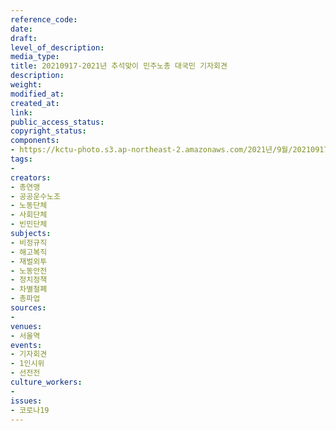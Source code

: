 ```yaml
---
reference_code: 
date: 
draft: 
level_of_description: 
media_type: 
title: 20210917-2021년 추석맞이 민주노총 대국민 기자회견
description: 
weight: 
modified_at: 
created_at: 
link: 
public_access_status: 
copyright_status: 
components:
- https://kctu-photo.s3.ap-northeast-2.amazonaws.com/2021년/9월/20210917-2021년+추석맞이+민주노총+대국민+기자회견/_1D25864.jpg
tags:
- 
creators:
- 총연맹
- 공공운수노조
- 노동단체
- 사회단체
- 빈민단체
subjects:
- 비정규직
- 해고복직
- 재벌외투
- 노동안전
- 정치정책
- 차별철폐
- 총파업
sources:
- 
venues:
- 서울역
events:
- 기자회견
- 1인시위
- 선전전
culture_workers:
- 
issues:
- 코로나19
---
```

